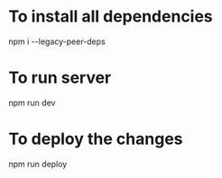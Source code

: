 # To install all dependencies
npm i --legacy-peer-deps

# To run server
npm run dev

# To deploy the changes
npm run deploy